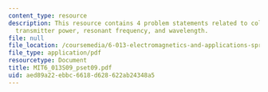 ```yaml
---
content_type: resource
description: This resource contains 4 problem statements related to collision avoidance,
  transmitter power, resonant frequency, and wavelength.
file: null
file_location: /coursemedia/6-013-electromagnetics-and-applications-spring-2009/aed89a22ebbc6618d628622ab24348a5_MIT6_013S09_pset09.pdf
file_type: application/pdf
resourcetype: Document
title: MIT6_013S09_pset09.pdf
uid: aed89a22-ebbc-6618-d628-622ab24348a5
---
```

